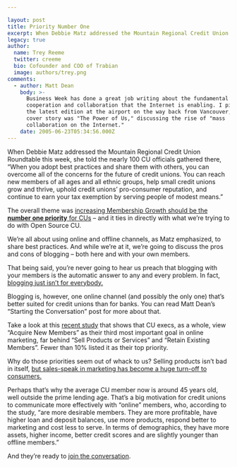 ```yaml
---

layout: post
title: Priority Number One
excerpt: When Debbie Matz addressed the Mountain Regional Credit Union Roundtable this week, she told the nearly 100 CU officials gathered there, "When you adopt best practices and share them with others, you can overcome all of the concerns for the future of credit unions. You can reach new members of all ages and all ethnic groups, help small credit unions grow and thrive, uphold credit unions' pro-consumer reputation, and continue to earn your tax exemption by serving people of modest means."
legacy: true
author:
  name: Trey Reeme
  twitter: creeme
  bio: Cofounder and COO of Trabian
  image: authors/trey.png
comments:
  - author: Matt Dean
    body: >-
      Business Week has done a great job writing about the fundamental shift in
      cooperation and collaboration that the Internet is enabling. I picked up
      the latest edition at the airport on the way back from Vancouver, and the
      cover story was "The Power of Us," discussing the rise of "mass
      collaboration on the Internet."
    date: 2005-06-23T05:34:56.000Z
---
```


<p>When Debbie Matz addressed the Mountain Regional Credit Union Roundtable this week, she told the nearly 100 CU officials gathered there, &#8220;When you adopt best practices and share them with others, you can overcome all of the concerns for the future of credit unions. You can reach new members of all ages and all ethnic groups, help small credit unions grow and thrive, uphold credit unions&#8217; pro-consumer reputation, and continue to earn your tax exemption by serving people of modest means.&#8221;</p>
<p>The overall theme was <a href='http://www.ncua.gov/news/press_releases/2005/NR05-0615-2.htm'>increasing Membership Growth should be the <strong>number one priority</strong> for CUs</a> &#8211; and it ties in directly with what we&#8217;re trying to do with Open Source CU.</p>
<p>We&#8217;re all about using online and offline channels, as Matz emphasized, to share best practices.  And while we&#8217;re at it, we&#8217;re going to discuss the pros and cons of blogging &#8211; both here and with your own members.</p>
<p>That being said, you&#8217;re never going to hear us preach that blogging with your members is the automatic answer to any and every problem.  In fact, <a href='http://blogwrite.blogs.com/blogwrite/2005/04/another_view_no.html'>blogging just isn&#8217;t for everybody.</a></p>
<p>Blogging is, however, one online channel (and possibly the only one) that&#8217;s better suited for credit unions than for banks.  You can read Matt Dean&#8217;s &#8220;Starting the Conversation&#8221; post for more about that.</p>
<p>Take a look at this <a href='http://www.corprelations.wisc.edu/buswire/10842.html'>recent study</a> that shows that CU execs, as a whole, view &#8220;Acquire New Members&#8221; as their third most important goal in online marketing, far behind &#8220;Sell Products or Services&#8221; and &#8220;Retain Existing Members&#8221;. Fewer than 10% listed it as their top priority.</p>
<p>Why do those priorities seem out of whack to us?  Selling products isn&#8217;t bad in itself, <a href='http://www.imediaconnection.com/content/6116.asp'>but sales-speak in marketing has become a huge turn-off to consumers.</a></p>
<p>Perhaps that&#8217;s why the average CU member now is around 45 years old, well outside the prime lending age.  That&#8217;s a big motivation for credit unions to communicate more effectively with &#8220;online&#8221; members, who, according to the study, &#8220;are more desirable members. They are more profitable, have higher loan and deposit balances, use more products, respond better to marketing and cost less to serve. In terms of demographics, they have more assets, higher income, better credit scores and are slightly younger than offline members.&#8221;</p>
<p>And they&#8217;re ready to <a href='http://www.cluetrain.com/book/markets.html'>join the conversation</a>.</p>

